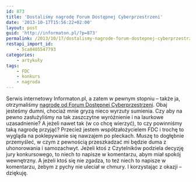 ```yaml
---
id: 873
title: 'Dostaliśmy nagrodę Forum Dostępnej Cyberprzestrzeni'
date: '2013-10-17T15:56:22+02:00'
layout: post
guid: 'http://informaton.pl/?p=873'
permalink: /2013/10/17/dostalismy-nagrode-forum-dostepnej-cyberprzestrzeni/
restapi_import_id:
    - 5ca8405547793
categories:
    - artykuły
tags:
    - FDC
    - konkurs
    - nagroda
---
```


Serwis internetowy Informaton.pl, a zatem w pewnym stopniu – także ja, otrzymaliśmy [nagrodę od Forum Dostępnej Cyberprzestrzeni](http://www.fdc.org.pl/wyniki-konkursu-otwarta-cyberprzestrzen-2013/). Obaj jesteśmy dumni, chociaż mnie gryzą nieco wyrzuty sumienia. Czy aby na pewno zasłużyliśmy na tak zaszczytne wyróżnienie i na laurkowe uzasadnienie? A jeżeli nawet tak (w co chcę wierzyć), to czy powinniśmy taką nagrodę przyjąć? Przecież jestem współzałożycielem FDC i trochę to wygląda na poklepywanie się nawzajem po pleckach. Muszę to dogłębnie przemyśleć, w czym z pewnością przeszkadzać mi będzie duma z uhonorowania i samozachwyt. Jeżeli ktoś z Czytelników podziela decyzję jury konkursowego, to niech to napisze w komentarzu, abym miał spokój wewnętrzny. A jeżeli ktoś się nie zgadza, to też niech to napisze w komentarzu, żebym z pychy nie uleciał w chmury. I korzystając z okazji – dziękuję.
